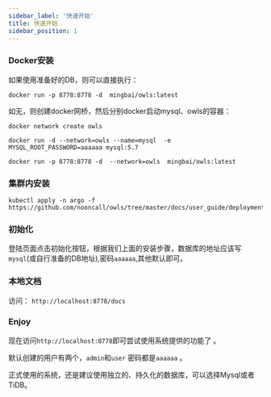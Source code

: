 ```yaml
---
sidebar_label: '快速开始'
title: 快速开始
sidebar_position: 1
---
```


### Docker安装

如果使用准备好的DB，则可以直接执行：

    docker run -p 8778:8778 -d  mingbai/owls:latest

如无，则创建docker网桥，然后分别docker启动mysql、owls的容器：

    docker network create owls

    docker run -d --network=owls --name=mysql  -e MYSQL_ROOT_PASSWORD=aaaaaa mysql:5.7

    docker run -p 8778:8778 -d  --network=owls  mingbai/owls:latest

### 集群内安装

    kubectl apply -n argo -f https://github.com/nooncall/owls/tree/master/docs/user_guide/deployment.yaml


### 初始化

登陆页面点击初始化按钮，根据我们上面的安装步骤，数据库的地址应该写`mysql`(或自行准备的DB地址),密码`aaaaaa`,其他默认即可。

### 本地文档

访问： `http://localhost:8778/docs`

### Enjoy
现在访问`http://localhost:8778`即可尝试使用系统提供的功能了 。 

默认创建的用户有两个，`admin`和`user` 密码都是`aaaaaa` 。

正式使用的系统，还是建议使用独立的、持久化的数据库，可以选择Mysql或者TiDB。